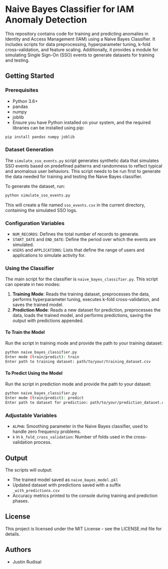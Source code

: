 
# Naive Bayes Classifier for IAM Anomaly Detection

This repository contains code for training and predicting anomalies in Identity and Access Management (IAM) using a Naive Bayes Classifier. It includes scripts for data preprocessing, hyperparameter tuning, k-fold cross-validation, and feature scaling. Additionally, it provides a module for simulating Single Sign-On (SSO) events to generate datasets for training and testing.

## Getting Started

### Prerequisites

- Python 3.6+
- pandas
- numpy
- joblib
- Ensure you have Python installed on your system, and the required libraries can be installed using pip:

```bash
pip install pandas numpy joblib
```

### Dataset Generation

The `simulate_sso_events.py` script generates synthetic data that simulates SSO events based on predefined patterns and randomness to reflect typical and anomalous user behaviors. This script needs to be run first to generate the data needed for training and testing the Naive Bayes classifier.

To generate the dataset, run:

```bash
python simulate_sso_events.py
```

This will create a file named `sso_events.csv` in the current directory, containing the simulated SSO logs.

### Configuration Variables

- `NUM_RECORDS`: Defines the total number of records to generate.
- `START_DATE` and `END_DATE`: Define the period over which the events are simulated.
- `USERS` and `APPLICATIONS`: Lists that define the range of users and applications to simulate activity for.

### Using the Classifier

The main script for the classifier is `naive_bayes_classifier.py`. This script can operate in two modes:
1. **Training Mode**: Reads the training dataset, preprocesses the data, performs hyperparameter tuning, executes k-fold cross-validation, and saves the trained model.
2. **Prediction Mode**: Reads a new dataset for prediction, preprocesses the data, loads the trained model, and performs predictions, saving the output with predictions appended.

#### To Train the Model

Run the script in training mode and provide the path to your training dataset:

```bash
python naive_bayes_classifier.py
Enter mode (train/predict): train
Enter path to training dataset: path/to/your/training_dataset.csv
```

#### To Predict Using the Model

Run the script in prediction mode and provide the path to your dataset:

```bash
python naive_bayes_classifier.py
Enter mode (train/predict): predict
Enter path to dataset for prediction: path/to/your/prediction_dataset.csv
```

### Adjustable Variables

- `ALPHA`: Smoothing parameter in the Naive Bayes classifier, used to handle zero frequency problems.
- `k` in `k_fold_cross_validation`: Number of folds used in the cross-validation process.

## Output

The scripts will output:
- The trained model saved as `naive_bayes_model.pkl`
- Updated dataset with predictions saved with a suffix `_with_predictions.csv`
- Accuracy metrics printed to the console during training and prediction phases.

## License

This project is licensed under the MIT License - see the LICENSE.md file for details.

## Authors

- Justin Rudisal

